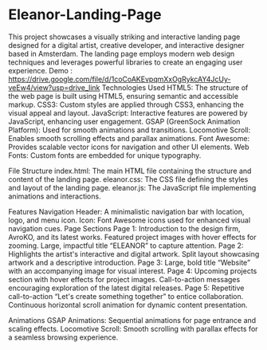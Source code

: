 # Eleanor-Landing-Page
This project showcases a visually striking and interactive landing page designed for a digital artist, creative developer, and interactive designer based in Amsterdam. The landing page employs modern web design techniques and leverages powerful libraries to create an engaging user experience.
Demo : https://drive.google.com/file/d/1coCoAKEvpqmXxOgRykcAY4JcUy-veEw4/view?usp=drive_link
Technologies Used
HTML5: The structure of the web page is built using HTML5, ensuring semantic and accessible markup.
CSS3: Custom styles are applied through CSS3, enhancing the visual appeal and layout.
JavaScript: Interactive features are powered by JavaScript, enhancing user engagement.
GSAP (GreenSock Animation Platform): Used for smooth animations and transitions.
Locomotive Scroll: Enables smooth scrolling effects and parallax animations.
Font Awesome: Provides scalable vector icons for navigation and other UI elements.
Web Fonts: Custom fonts are embedded for unique typography.

File Structure
index.html: The main HTML file containing the structure and content of the landing page.
eleanor.css: The CSS file defining the styles and layout of the landing page.
eleanor.js: The JavaScript file implementing animations and interactions.

Features
Navigation
Header: A minimalistic navigation bar with location, logo, and menu icon.
Icon: Font Awesome icons used for enhanced visual navigation cues.
Page Sections
Page 1:
Introduction to the design firm, AvroKO, and its latest works.
Featured project images with hover effects for zooming.
Large, impactful title “ELEANOR” to capture attention.
Page 2:
Highlights the artist's interactive and digital artwork.
Split layout showcasing artwork and a descriptive introduction.
Page 3:
Large, bold title “Website” with an accompanying image for visual interest.
Page 4:
Upcoming projects section with hover effects for project images.
Call-to-action messages encouraging exploration of the latest digital releases.
Page 5:
Repetitive call-to-action “Let's create something together” to entice collaboration.
Continuous horizontal scroll animation for dynamic content presentation.

Animations
GSAP Animations: Sequential animations for page entrance and scaling effects.
Locomotive Scroll: Smooth scrolling with parallax effects for a seamless browsing experience.
